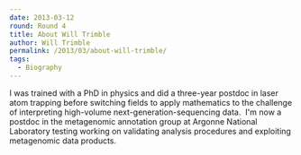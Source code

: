 ```yaml
---
date: 2013-03-12
round: Round 4
title: About Will Trimble
author: Will Trimble
permalink: /2013/03/about-will-trimble/
tags:
  - Biography
---
```

I was trained with a PhD in physics and did a three-year postdoc in laser atom trapping before switching fields to apply mathematics to the challenge of interpreting high-volume next-generation-sequencing data.  I'm now a postdoc in the metagenomic annotation group at Argonne National Laboratory testing working on validating analysis procedures and exploiting metagenomic data products.
